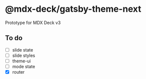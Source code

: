 
# @mdx-deck/gatsby-theme-next

Prototype for MDX Deck v3

## To do

- [ ] slide state
- [ ] slide styles
- [ ] theme-ui
- [ ] mode state
- [x] router

